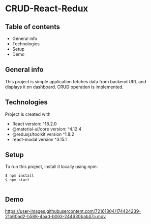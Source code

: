 # CRUD-React-Redux

## Table of contents
* General info
* Technologies 
* Setup
* Demo

## General info
This project is simple application fetches data from backend URL and displays it on dashboard. CRUD operation is implemented.

## Technologies
Project is created with
* React version: ^18.2.0
* @material-ui/core version: ^4.12.4
* @reduxjs/toolkit version ^1.8.2
* react-modal version ^3.15.1

## Setup
To run this project, install it locally using npm:

```
$ npm install
$ npm start 
   
```
## Demo

<!-- ![gif ](https://user-images.githubusercontent.com/72161804/174423931-3e5ffe59-148e-4c86-8d85-4beba88af4ef.gif) -->




<!-- https://user-images.githubusercontent.com/72161804/174424109-8ba8e80b-0c94-41f9-9539-af4960352ef4.mp4 -->

https://user-images.githubusercontent.com/72161804/174424239-21b60ad2-b588-4aad-b063-244630bab47a.mov






